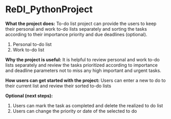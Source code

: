 # ReDI_PythonProject

**What the project does:**
To-do list project can provide the users to keep their personal and work to-do lists separately and sorting the tasks according to their importance priority and due deadlines (optional).
1.	Personal to-do list 
2.	Work to-do list 

**Why the project is useful:**
It is helpful to review personal and work to-do lists separately and review the tasks prioritized according to importance and deadline parameters not to miss any high important and urgent tasks.

**How users can get started with the project:**
Users can enter a new to do to their current list and review their sorted to-do lists 

**Optional (next steps):**
1.	Users can mark the task as completed and delete the realized to do list 
2.	Users can change the priority or date of the selected to do 

